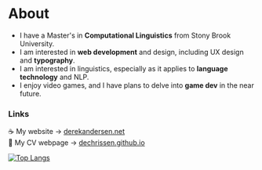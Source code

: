 # About

- I have a Master's in **Computational Linguistics** from Stony Brook University.  
- I am interested in **web development** and design, including UX design and **typography**.
- I am interested in linguistics, especially as it applies to **language technology** and NLP.
- I enjoy video games, and I have plans to delve into **game dev** in the near future.

### Links

☕ My website → [derekandersen.net](https://derekandersen.net/)  
📄 My CV webpage → [dechrissen.github.io](https://dechrissen.github.io/)

[![Top Langs](https://github-readme-stats.vercel.app/api/top-langs/?username=dechrissen&langs_count=10&layout=compact&theme=react)](https://github.com/dechrissen/github-readme-stats)

